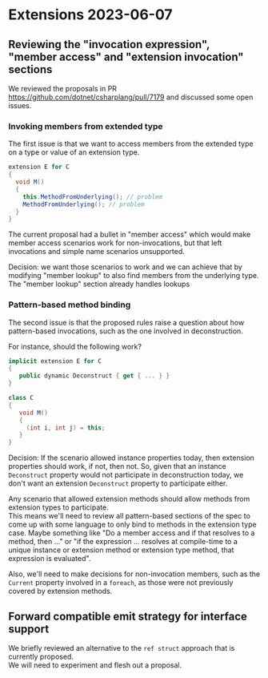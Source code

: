 # Extensions 2023-06-07

## Reviewing the "invocation expression", "member access" and "extension invocation" sections

We reviewed the proposals in PR https://github.com/dotnet/csharplang/pull/7179 and discussed some open issues.  

### Invoking members from extended type

The first issue is that we want to access members from the extended type on a type or value of an extension type.

```csharp
extension E for C
{
  void M()
  {
    this.MethodFromUnderlying(); // problem
    MethodFromUnderlying(); // problem
  }
}
```

The current proposal had a bullet in "member access" 
which would make member access scenarios work for non-invocations, 
but that left invocations and simple name scenarios unsupported.

Decision: we want those scenarios to work and we can achieve that 
by modifying "member lookup" to also find members from the underlying type.
The "member lookup" section already handles lookups 

### Pattern-based method binding

The second issue is that the proposed rules raise a question about how pattern-based invocations,
such as the one involved in deconstruction.

For instance, should the following work?

```csharp
implicit extension E for C
{
   public dynamic Deconstruct { get { ... } } 
}

class C
{
   void M()
   {
     (int i, int j) = this;
   }
}
```

Decision: If the scenario allowed instance properties today, then extension properties should work, if not, then not.
So, given that an instance `Deconstruct` property would not participate in deconstruction today,
we don't want an extension `Deconstruct` property to participate either.

Any scenario that allowed extension methods should allow methods from extension types to participate.  
This means we'll need to review all pattern-based sections of the spec to come up with some language
to only bind to methods in the extension type case. Maybe something like "Do a member access and if that resolves to a method, then ..."
or "if the expression ... resolves at compile-time to a unique instance or extension method or extension type method, that expression is evaluated".  

Also, we'll need to make decisions for
non-invocation members, such as the `Current` property involved in a `foreach`, as those were not previously
covered by extension methods.

## Forward compatible emit strategy for interface support 

We briefly reviewed an alternative to the `ref struct` approach that is currently proposed.  
We will need to experiment and flesh out a proposal.
